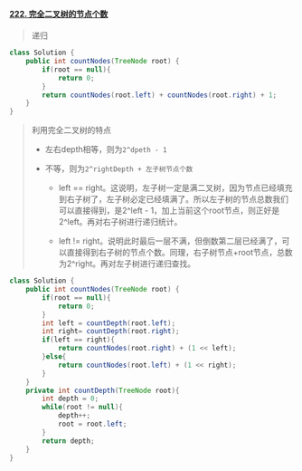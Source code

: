 #### [222. 完全二叉树的节点个数](https://leetcode-cn.com/problems/count-complete-tree-nodes/)

> 递归

```java
class Solution {
    public int countNodes(TreeNode root) {
        if(root == null){
            return 0;
        }
        return countNodes(root.left) + countNodes(root.right) + 1;
    }
}
```

> 利用完全二叉树的特点
>
> - 左右depth相等，则为`2^dpeth - 1`
>
> - 不等，则为`2^rightDepth + 左子树节点个数`
>
>   - left == right。这说明，左子树一定是满二叉树，因为节点已经填充到右子树了，左子树必定已经填满了。所以左子树的节点总数我们可以直接得到，是2^left - 1，加上当前这个root节点，则正好是2^left。再对右子树进行递归统计。
>
>   - left != right。说明此时最后一层不满，但倒数第二层已经满了，可以直接得到右子树的节点个数。同理，右子树节点+root节点，总数为2^right。再对左子树进行递归查找。
>
>     

```java
class Solution {
    public int countNodes(TreeNode root) {
        if(root == null){
            return 0;
        }
        int left = countDepth(root.left);
        int right= countDepth(root.right);
        if(left == right){
            return countNodes(root.right) + (1 << left);
        }else{
            return countNodes(root.left) + (1 << right);
        }
    }
    private int countDepth(TreeNode root){
        int depth = 0;
        while(root != null){
            depth++;
            root = root.left;
        }
        return depth;
    }
}
```

